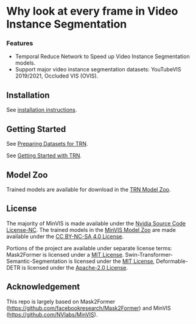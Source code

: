 # Why look at every frame in Video Instance Segmentation

### Features
* Temporal Reduce Network to Speed up Video Instance Segmentation models.
* Support major video instance segmentation datasets: YouTubeVIS 2019/2021, Occluded VIS (OVIS).

## Installation

See [installation instructions](INSTALL.md).

## Getting Started

See [Preparing Datasets for TRN](datasets/README.md).

See [Getting Started with TRN](GETTING_STARTED.md).

## Model Zoo

Trained models are available for download in the [TRN Model Zoo](MODEL_ZOO.md).

## License

The majority of MinVIS is made available under the [Nvidia Source Code License-NC](LICENSE). The trained models in the [MinVIS Model Zoo](MODEL_ZOO.md) are made available under the [CC BY-NC-SA 4.0 License](https://creativecommons.org/licenses/by-nc-sa/4.0/).

Portions of the project are available under separate license terms: Mask2Former is licensed under a [MIT License](https://github.com/facebookresearch/Mask2Former/blob/main/LICENSE). Swin-Transformer-Semantic-Segmentation is licensed under the [MIT License](https://github.com/SwinTransformer/Swin-Transformer-Semantic-Segmentation/blob/main/LICENSE), Deformable-DETR is licensed under the [Apache-2.0 License](https://github.com/fundamentalvision/Deformable-DETR/blob/main/LICENSE).

## Acknowledgement

This repo is largely based on Mask2Former (https://github.com/facebookresearch/Mask2Former) and MinVIS (https://github.com/NVlabs/MinVIS).
